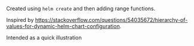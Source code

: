 Created using `helm create` and then adding range functions.

Inspired by https://stackoverflow.com/questions/54035672/hierarchy-of-values-for-dynamic-helm-chart-configuration.

Intended as a quick illustration
